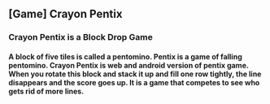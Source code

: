 ## [Game] Crayon Pentix
### Crayon Pentix is a Block Drop Game
#### A block of five tiles is called a pentomino. Pentix is a game of falling pentomino. Crayon Pentix is web and android version of pentix game. When you rotate this block and stack it up and fill one row tightly, the line disappears and the score goes up. It is a game that competes to see who gets rid of more lines.
